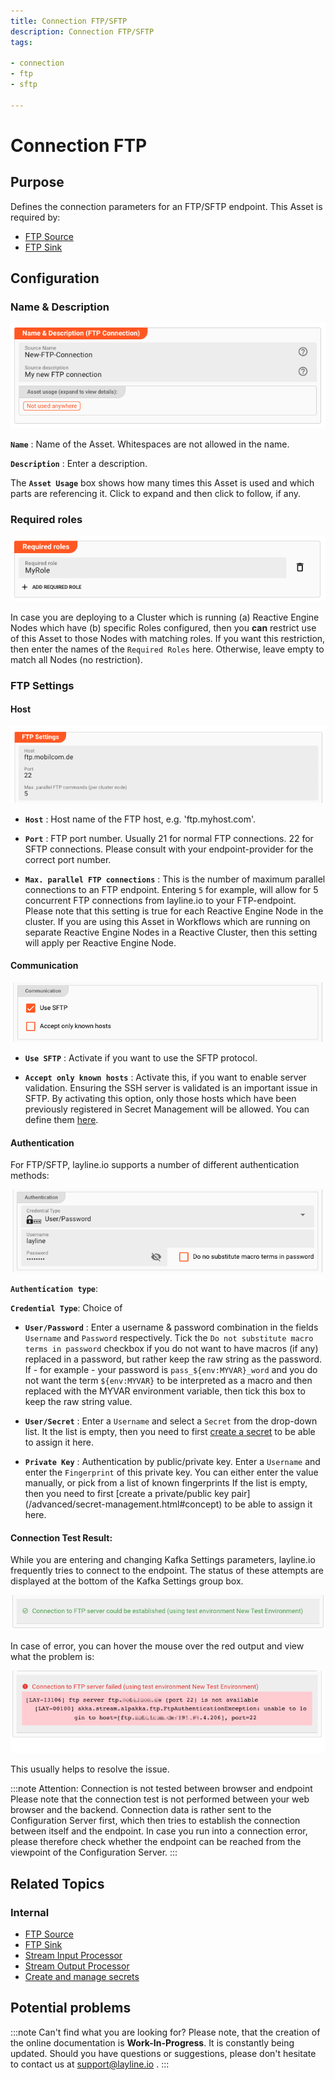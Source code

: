 ```yaml
---
title: Connection FTP/SFTP
description: Connection FTP/SFTP
tags:

- connection
- ftp
- sftp

---
```


# Connection FTP

## Purpose

Defines the connection parameters for an FTP/SFTP endpoint. This Asset is required by:

* [FTP Source](/assets/sources/asset-source-ftp.md)
* [FTP Sink](/assets/sinks/asset-sink-ftp.md)

## Configuration

### Name & Description

![](.asset-connection-ftp_images/1294e3a1.png "Name & Description (Connection FTP)")

**`Name`** : Name of the Asset. Whitespaces are not allowed in the name.

**`Description`** : Enter a description.

The **`Asset Usage`** box shows how many times this Asset is used and which parts are referencing it. Click to expand and then click to follow, if any.

### Required roles

![](.asset-connection-ftp_images/c2e6ec39.png "Required Roles (Connection Kafka)")

In case you are deploying to a Cluster which is running (a) Reactive Engine Nodes which have (b) specific Roles configured, then you **can** restrict use of this Asset to those Nodes with matching
roles.
If you want this restriction, then enter the names of the `Required Roles` here. Otherwise, leave empty to match all Nodes (no restriction).

### FTP Settings

#### Host

![](.asset-connection-ftp_images/c30f8a5b.png "Host Settings (Connection FTP)")

* **`Host`** : Host name of the FTP host, e.g. 'ftp.myhost.com'.

* **`Port`** : FTP port number. Usually 21 for normal FTP connections. 22 for SFTP connections. Please consult with your endpoint-provider for the correct port number.

* **`Max. parallel FTP connections`** : This is the number of maximum parallel connections to an FTP endpoint.
  Entering `5` for example, will allow for 5 concurrent FTP connections from layline.io to your FTP-endpoint.
  Please note that this setting is true for each Reactive Engine Node in the cluster.
  If you are using this Asset in Workflows which are running on separate Reactive Engine Nodes in a Reactive Cluster, then this setting will apply per Reactive Engine Node.

#### Communication

![](.asset-connection-ftp_images/0f10f17e.png "Communication (Connection FTP)")

* **`Use SFTP`** : Activate if you want to use the SFTP protocol.

* **`Accept only known hosts`** : Activate this, if you want to enable server validation.
  Ensuring the SSH server is validated is an important issue in SFTP.
  By activating this option, only those hosts which have been previously registered in Secret Management will be allowed.
  You can define them [here](/concept/advanced/secret-management.html#known-hosts-1.md).

#### Authentication

For FTP/SFTP, layline.io supports a number of different authentication methods:

![](.asset-connection-ftp_images/60f3285a.png "Security Settings Authentication (Connection FTP)")

**`Authentication type`**:

**`Credential Type`**: Choice of

* **`User/Password`** : Enter a username & password combination in the fields `Username` and `Password` respectively.
  Tick the `Do not substitute macro terms in password` checkbox if you do not want to have macros (if any) replaced in a password, but rather keep the raw string as the password.
  If - for example - your password is `pass_${env:MYVAR}_word` and you do not want the term `${env:MYVAR}` to be interpreted as a macro and then replaced with the MYVAR environment variable, then tick
  this box to keep the raw string value.

* **`User/Secret`** : Enter a `Username` and select a `Secret` from the drop-down list. It the list is empty, then you need to first [create a secret](/assets/resources/asset-resource-secret.md) to be
  able to assign it here.

* **`Private Key`** : Authentication by public/private key. Enter a `Username` and enter the `Fingerprint` of this private key. You can either enter the value manually, or pick from a list of known
  fingerprints If the list is empty, then you need to first [create a private/public key pair] (/advanced/secret-management.html#concept) to be able to assign it here.

#### Connection Test Result:

While you are entering and changing Kafka Settings parameters, layline.io frequently tries to connect to the endpoint.
The status of these attempts are displayed at the bottom of the Kafka Settings group box.

![](.asset-connection-ftp_images/d911654b.png "Connection Test Result positive (Connection FTP)")

In case of error, you can hover the mouse over the red output and view what the problem is:

![](.asset-connection-ftp_images/d57aef44.png "Connection Test Result negative (Connection FTP)")

This usually helps to resolve the issue.

:::note Attention: Connection is not tested between browser and endpoint
Please note that the connection test is not performed between your web browser and the backend.
Connection data is rather sent to the Configuration Server first, which then tries to establish the connection between itself and the endpoint.
In case you run into a connection error, please therefore check whether the endpoint can be reached from the viewpoint of the Configuration Server.
:::

## Related Topics

### Internal

* [FTP Source](/assets/sources/asset-source-ftp.md)
* [FTP Sink](/assets/sinks/asset-sink-ftp.md)
* [Stream Input Processor](/assets/processors-input/asset-input-stream.md)
* [Stream Output Processor](/assets/processors-output/asset-output-stream.md)
* [Create and manage secrets](/assets/resources/asset-resource-secret.md)

## Potential problems

:::note Can't find what you are looking for?
Please note, that the creation of the online documentation is **Work-In-Progress**. It is constantly being updated.
Should you have questions or suggestions, please don't hesitate to contact us at support@layline.io .
:::

